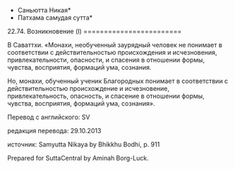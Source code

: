 * Саньютта Никая*
* Патхама самудая сутта*

22\.74\. Возникновение \(I\)
\=\=\=\=\=\=\=\=\=\=\=\=\=\=\=\=\=\=\=\=\=\=\=\=

В Саваттхи\. «Монахи, необученный заурядный человек не понимает в соответствии с действительностью происхождения и исчезновения, привлекательности, опасности, и спасения в отношении формы, чувства, восприятия, формаций ума, сознания\.

Но, монахи, обученный ученик Благородных понимает в соответствии с действительностью происхождение и исчезновение, привлекательность, опасность, и спасение в отношении формы, чувства, восприятия, формаций ума, сознания»\.

Перевод с английского: SV

редакция перевода: 29\.10\.2013

источник: Samyutta Nikaya by Bhikkhu Bodhi, p\. 911

Prepared for SuttaCentral by Aminah Borg\-Luck\.